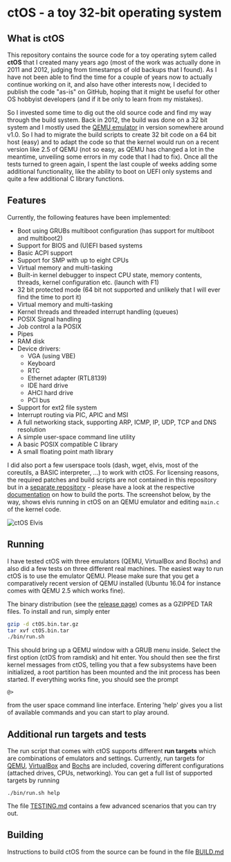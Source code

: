 # ctOS - a toy 32-bit operating system


## What is ctOS

This repository contains the source code for a toy operating sytem called **ctOS** that I created many years ago (most of the work was actually done in 2011 and 2012, judging from timestamps of old backups that I found). As I have not been able to find the time for a couple of years now to actually continue working on it,  and also have other interests now, I decided to publish the code "as-is" on GitHub, hoping that it might be useful for other OS hobbyist developers (and if it be only to learn from my mistakes).

So I invested some time to dig out the old source code and find my way through the build system. Back in 2012, the build was done on a 32 bit system and I mostly used the [QEMU emulator][1] in version somewhere around v1.0. So I had to migrate the build scripts to create 32 bit code on a 64 bit host (easy) and to adapt the code so that the kernel would run on a recent version like 2.5 of QEMU (not so easy, as QEMU has changed a lot in the meantime, unveiling some errors in my code that I had to fix). Once all the tests turned to green again, I spent the last couple of weeks adding some additional functionality, like the ability to boot on UEFI only systems and quite a few additional C library functions.

## Features

Currently, the following features have been implemented:

* Boot using GRUBs multiboot configuration (has support for multiboot and multiboot2)
* Support for BIOS and (U)EFI based systems
* Basic ACPI support
* Support for SMP with up to eight CPUs 
* Virtual memory and multi-tasking
* Built-in kernel debugger to inspect CPU state, memory contents, threads, kernel configuration etc. (launch with F1)
* 32 bit protected mode (64 bit not supported and unlikely that I will ever find the time to port it)
* Virtual memory and multi-tasking
* Kernel threads and threaded interrupt handling (queues)
* POSIX Signal handling
* Job control a la POSIX
* Pipes
* RAM disk
* Device drivers:
    * VGA (using VBE)
    * Keyboard
    * RTC
    * Ethernet adapter (RTL8139)
    * IDE hard drive
    * AHCI hard drive
    * PCI bus
* Support for ext2 file system
* Interrupt routing via PIC, APIC and MSI
* A full networking stack, supporting ARP, ICMP, IP, UDP, TCP and DNS resolution
* A simple user-space command line utility
* A basic POSIX compatible C library
* A small floating point math library

I did also port a few userspace tools (dash, wget, elvis, most of the coreutils, a BASIC interpreter, ...) to work with ctOS. For licensing reasons, the required patches and build scripts are not contained in this repository but in a [separate repository](https://github.com/christianb93/ctOS_ports) - please have a look at the respective [documentation](https://github.com/christianb93/ctOS_ports/blob/master/README.md) on how to build the ports. The screenshot below, by the way, shows elvis running in ctOS on an QEMU emulator and editing `main.c` of the kernel code.

![ctOS Elvis][4]

## Running

I have tested ctOS with three emulators (QEMU, VirtualBox and Bochs) and also did a few tests on three different real machines. The easiest way to run ctOS is to use the emulator QEMU. Please make sure that you get a comparatively recent version of QEMU installed (Ubuntu 16.04 for instance comes with QEMU 2.5 which works fine). 

The binary distribution (see the [release page][2]) comes as a GZIPPED TAR files. To install and run, simply enter

```bash
gzip -d ctOS.bin.tar.gz
tar xvf ctOS.bin.tar
./bin/run.sh
```

This should bring up a QEMU window with a GRUB menu inside. Select the first option (ctOS from ramdisk) and hit enter. You should then see the first kernel messages from ctOS, telling you that a few subsystems have been initialized, a root partition has been mounted and the init process has been started. If everything works fine, you should see the prompt

```
@>
```

from the user space command line interface. Entering 'help' gives you a list of available commands and you can start to play around. 

## Additional run targets and tests

The run script that comes with ctOS supports different **run targets** which are combinations of emulators and settings. Currently, run targets for [QEMU](https://www.qemu.org/), [VirtualBox](https://www.virtualbox.org/) and [Bochs](http://bochs.sourceforge.net) are included, covering different configurations (attached drives, CPUs, networking). You can get a full list of supported targets by running

```
./bin/run.sh help
```

The file [TESTING.md][5] contains a few advanced scenarios that you can try out.

## Building

Instructions to build ctOS from the source can be found in the file [BUILD.md][3]

[1]: http://www.qemu.org
[2]: http://www.github.com/christianb93/ctOS/releases
[3]: https://github.com/christianb93/ctOS/blob/master/BUILD.md
[4]: https://leftasexercise.files.wordpress.com/2018/04/ctos_elvis.png
[5]: https://github.com/christianb93/ctOS/blob/master/TESTING.md
